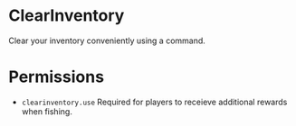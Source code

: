 # ClearInventory
Clear your inventory conveniently using a command.

# Permissions
*  `clearinventory.use` Required for players to receieve additional rewards when fishing.
